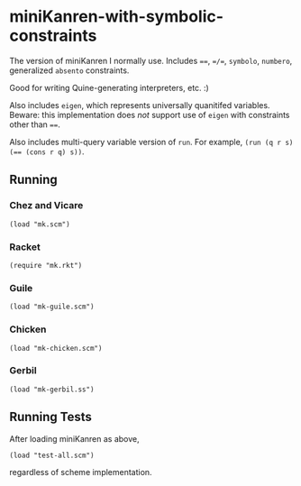 # miniKanren-with-symbolic-constraints

The version of miniKanren I normally use.  Includes `==`, `=/=`, `symbolo`, `numbero`, generalized `absento` constraints.

Good for writing Quine-generating interpreters, etc.  :)

Also includes `eigen`, which represents universally quanitifed variables.  Beware:  this implementation does *not* support use of `eigen` with constraints other than `==`.

Also includes multi-query variable version of `run`.
For example, `(run (q r s) (== (cons r q) s))`.

## Running

### Chez and Vicare

```
(load "mk.scm")
```

### Racket

```
(require "mk.rkt")
```

### Guile

```
(load "mk-guile.scm")
```

### Chicken

```
(load "mk-chicken.scm")
```

### Gerbil

```
(load "mk-gerbil.ss")
```

## Running Tests

After loading miniKanren as above,

```
(load "test-all.scm")
```

regardless of scheme implementation.
